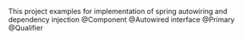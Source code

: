 This project examples for implementation of spring autowiring and dependency injection
@Component
@Autowired
interface
@Primary
@Qualifier
